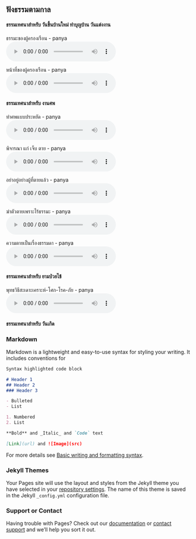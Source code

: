 ## ฟังธรรมตามกาล

 <h4> ธรรมเทศนาสำหรับ วันขึ้นบ้านใหม่ ทำบุญบ้าน วันแต่งงาน</h4>
 <p>ธรรมะของผู้ครองเรือน - panya <br/><audio controls=''><source src='http://thammapedia.com/listen/panya/mp3/051.mp3' type='audio/mp3'></audio></p>
 <p>หน้าที่ของผู้ครองเรือน - panya <br/><audio controls=''><source src='http://thammapedia.com/listen/panya/mp3/403.mp3' type='audio/mp3'></audio></p>

 <h4> ธรรมเทศนาสำหรับ งานศพ </h4>
 <p>ทำศพแบบประหยัด - panya <br/><audio controls=''><source src='http://thammapedia.com/listen/panya/mp3/070.mp3' type='audio/mp3'></audio></p>
 <p>พิจารณา แก่ เจ็บ ตาย - panya <br/><audio controls=''><source src='http://thammapedia.com/listen/panya/mp3/012.mp3' type='audio/mp3'></audio></p>
 <p>อย่าอยู่อย่างผู้ที่ตายแล้ว - panya <br/><audio controls=''><source src='http://thammapedia.com/listen/panya/mp3/020.mp3' type='audio/mp3'></audio></p>
 <p>ฆ่าตัวตายเพราะไร้ธรรมะ - panya <br/><audio controls=''><source src='http://thammapedia.com/listen/panya/mp3/265.mp3' type='audio/mp3'></audio></p>
 <p>ความตายเป็นเรื่องธรรมดา - panya <br/><audio controls=''><source src='http://thammapedia.com/listen/panya/mp3/401.mp3' type='audio/mp3'></audio></p>

 <h4> ธรรมเทศนาสำหรับ ยามป่วยไข้</h4>
 <p>พุทธวิธีสะเดาะเคราะห์-โศก-โรค-ภัย - panya <br/><audio controls=''><source src='http://thammapedia.com/listen/panya/mp3/390.mp3' type='audio/mp3'></audio></p>

 <h4> ธรรมเทศนาสำหรับ วันเกิด</h4>

### Markdown

Markdown is a lightweight and easy-to-use syntax for styling your writing. It includes conventions for

```markdown
Syntax highlighted code block

# Header 1
## Header 2
### Header 3

- Bulleted
- List

1. Numbered
2. List

**Bold** and _Italic_ and `Code` text

[Link](url) and ![Image](src)
```

For more details see [Basic writing and formatting syntax](https://docs.github.com/en/github/writing-on-github/getting-started-with-writing-and-formatting-on-github/basic-writing-and-formatting-syntax).

### Jekyll Themes

Your Pages site will use the layout and styles from the Jekyll theme you have selected in your [repository settings](https://github.com/MartianZenMonk/anatta.corpus/settings/pages). The name of this theme is saved in the Jekyll `_config.yml` configuration file.

### Support or Contact

Having trouble with Pages? Check out our [documentation](https://docs.github.com/categories/github-pages-basics/) or [contact support](https://support.github.com/contact) and we’ll help you sort it out.

 
